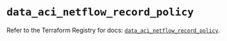 # `data_aci_netflow_record_policy`

Refer to the Terraform Registry for docs: [`data_aci_netflow_record_policy`](https://registry.terraform.io/providers/ciscodevnet/aci/2.17.0/docs/data-sources/netflow_record_policy).
